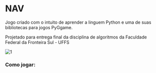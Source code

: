 <h1>NAV</h1>
<p> Jogo criado com o intuito de aprender a linguem Python e uma de suas bibliotecas para jogos PyGgame. </p>
<p> Projetado para entrega final da disciplina de algoritmos da Faculdade Federal da Fronteira Sul - UFFS </p>

![1](https://user-images.githubusercontent.com/31069290/60270488-e6860480-98c6-11e9-8e61-02a5f7ec0a4d.png)

<h3>Como jogar: </h3>
